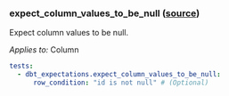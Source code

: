 ### expect_column_values_to_be_null ([source](https://github.com/calogica/dbt-expectations/blob/main/README.md#expect_column_values_to_be_null))

Expect column values to be null.

*Applies to:* Column

```yaml
tests:
  - dbt_expectations.expect_column_values_to_be_null:
      row_condition: "id is not null" # (Optional)
```
